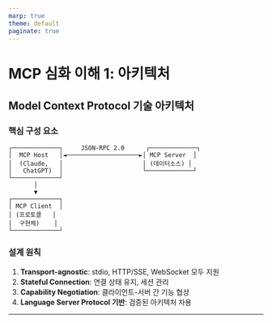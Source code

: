 ```yaml
---
marp: true
theme: default
paginate: true
---
```


# MCP 심화 이해 1: 아키텍처

## Model Context Protocol 기술 아키텍처

### 핵심 구성 요소

```
┌─────────────┐     JSON-RPC 2.0      ┌─────────────┐
│  MCP Host   │◄────────────────────►│ MCP Server  │
│  (Claude,   │                      │ (데이터소스) │
│   ChatGPT)  │                      └─────────────┘
└─────────────┘
       │
       ▼
┌─────────────┐
│ MCP Client  │
│ (프로토콜   │
│  구현체)    │
└─────────────┘
```

### 설계 원칙
1. **Transport-agnostic**: stdio, HTTP/SSE, WebSocket 모두 지원
2. **Stateful Connection**: 연결 상태 유지, 세션 관리
3. **Capability Negotiation**: 클라이언트-서버 간 기능 협상
4. **Language Server Protocol 기반**: 검증된 아키텍처 차용

---